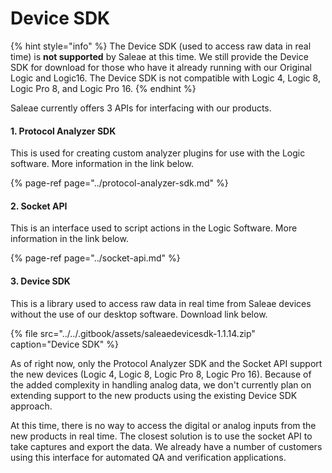 # Device SDK

{% hint style="info" %}
The Device SDK \(used to access raw data in real time\) is **not supported** by Saleae at this time. We still provide the Device SDK for download for those who have it already running with our Original Logic and Logic16. The Device SDK is not compatible with Logic 4, Logic 8, Logic Pro 8, and Logic Pro 16.
{% endhint %}

Saleae currently offers 3 APIs for interfacing with our products.

#### 1. Protocol Analyzer SDK

This is used for creating custom analyzer plugins for use with the Logic software. More information in the link below.

{% page-ref page="../protocol-analyzer-sdk.md" %}

#### 2. Socket API

This is an interface used to script actions in the Logic Software. More information in the link below.

{% page-ref page="../socket-api.md" %}

#### 3. Device SDK

This is a library used to access raw data in real time from Saleae devices without the use of our desktop software. Download link below.

{% file src="../../.gitbook/assets/saleaedevicesdk-1.1.14.zip" caption="Device SDK" %}

As of right now, only the Protocol Analyzer SDK and the Socket API support the new devices \(Logic 4, Logic 8, Logic Pro 8, Logic Pro 16\). Because of the added complexity in handling analog data, we don't currently plan on extending support to the new products using the existing Device SDK approach.

At this time, there is no way to access the digital or analog inputs from the new products in real time. The closest solution is to use the socket API to take captures and export the data. We already have a number of customers using this interface for automated QA and verification applications.





